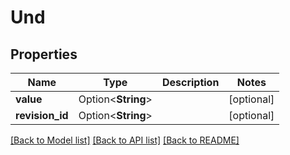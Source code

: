 # Und

## Properties

Name | Type | Description | Notes
------------ | ------------- | ------------- | -------------
**value** | Option<**String**> |  | [optional]
**revision_id** | Option<**String**> |  | [optional]

[[Back to Model list]](../README.md#documentation-for-models) [[Back to API list]](../README.md#documentation-for-api-endpoints) [[Back to README]](../README.md)


